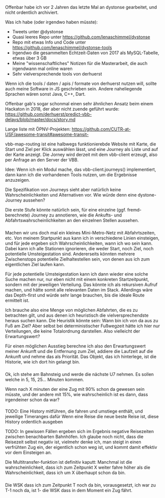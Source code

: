 
Offenbar habe ich vor 2 Jahren das letzte Mal an dystonse gearbeitet, und nicht ordentlich archiviert. 

Was ich habe (oder irgendwo haben müsste):
 * Tweets unter @dystonse
 * Quasi leeres Repo unter https://github.com/lenaschimmel/dystonse
 * Repo mit etwas Info und Code unter https://github.com/lenaschimmel/dystonse-tools
 * Irgendwo die gesammelten Echtzeit-Daten von 2017 als MySQL-Tabelle, etwas über 3 GB
 * Meine "wissenschaftliches" Notizen für die Masterarbeit, die auch irgendwann mal online waren
 * Sehr vielversprechende tools von derhuerst

Wenn ich die tools / daten / apis / formate von derhuerst nutzen will, sollte auch meine Software in JS geschrieben 
sein. Andere naheliegende Sprachen wären sonst Java, C++, Dart.

Offenbar gab's sogar schonmal einen sehr ähnlichen Ansatz beim einem Hackaton in 2018, der aber nicht zuende geführt
 wurde: https://github.com/derhuerst/predict-vbb-delays/blob/master/docs/story.md

Lange liste mit ÖPNV-Projekten: https://github.com/CUTR-at-USF/awesome-transit#awesome-transit-

vbb-map-routing ist eine halbwegs funktionierebde Website mit Karte, die Start und Ziel per Klick auswählen lässt,
 und eine Journey als Liste und auf der Karte anzeigt. Die Jorney wird derzeit mit dem vbb-client erzeugt, also per 
 Anfrage an den Server der VBB.

Idee: Wenn ich ein Modul mache, das vbb-client.journeys() implementiert, dann kann ich die vorhandenen Tools
nutzen, um die Ergebnisse anzuzeigen.

Die Spezifikation von Journeys sieht aber natürlich keine Wahrscheinlichkeiten und Alternativen vor. Wie würde denn
eine dystone-Journey aussehen?

Die erste Stufe könnte natürlich sein, für eine einzelne (ggf. fremd-berechnete) Journey zu annotieren, wie
die Ankufts- und Abfahrtswahrscheinlichkeiten an den einzelnen Stellen aussehen.

#####

Machen wir uns doch mal ein kleines Mini-Metro-Netz mit Abfahrtszeiten, etc. Von meinem Startpunkt aus kann ich 
in verschiedene Linien einsteigen, und für jede ergeben sich Wahrscheinlichkeiten, wann ich wo sein kann. Dabei 
kann ich alle Stationen ignorieren, die weder Start, noch Ziel, noch potentielle Umsteigestation sind. Andererseits
könnten mehrere Zwischenstops potentielle Zielhaltestellen sein, von denen aus ich zum eigentlichen Ziel laufen kann.

Für jede potentielle Umsteigestation kann ich dann wieder eine solche Suche machen nur, nur eben nicht mit einem
konkreten Startzeitpunkt, sondern mit der jeweiligen Verteilung. Das könnte ich als rekursiven Aufruf machen, 
und hätte somit alle relevanten Daten im Stack. Allerdings wäre das Depth-first und würde sehr lange brauchen,
bis die ideale Route ermittelt ist.

Ich brauche also eine Menge von möglichen Abfahrten, die es zu betrachten gilt, und aus denen ich heuristisch
die vielversprechendste heraus suchen kann. Die Heuristik könnte sein: Wann bin ich von da aus zu Fuß am Ziel? 
Aber selbst bei deterministischer Fußwegzeit hätte ich hier nur Verteilungen, die keine Totalordnung darstellen.
Also vielleicht der Erwartungswert?

Für einen möglichen Ausstieg berechne ich also den Erwartungswert meiner Ankunft und die Entfernung zum Ziel,
addiere die Laufzeit auf die Ankunft und nehme das als Priorität. Das Objekt, das ich hinterlege, ist die
Historie, wie ich dort hin gelangt bin.

###

Ok, ich stehe am Bahnsteig und werde die nächste U7 nehmen. Es sollen welche in 5, 15, 25… Minuten kommen.

Wenn nach X minuten der eine Zug mit 90% schon da gewesen sein müsste, und der andere mit 15%, wie 
wahrscheinlich ist es dann, dass irgendeiner schon da war? 

####

TODO:
Eine History mitführen, die fahren und umstiege enthält, und jeweilige Timeranges dafür
Wenn eine Reise die neue beste Reise ist, diese History ordentlich ausgeben

TODO:
In gewissen Fällen ergeben sich im Ergebnis negative Reisezeiten zwischen benachbarten Bahnhöfen.
Ich glaube noch nicht, dass die Reisezeit selbst negativ ist, vielmehr denke ich, man steigt
in einen verfrühten Zug ein, der eigentlich schon weg ist, und kommt damit effektiv vor dem
Einsteigen an.

Die Multitransfer-funktion ist definitiv kaputt: Manchmal ist die wahrscheinlichkeit, dass ich zum
Zeitpunkt X weiter fahre höher als die Wahrscheinlichkeit, dass ich um X überhaupt schon da bin.

###

Die WSK dass ich zum Zeitpunkt T noch da bin, vorausgesetzt, ich war zu T-1 noch da, ist 1- die WSK
dass in dem Moment ein Zug fährt.